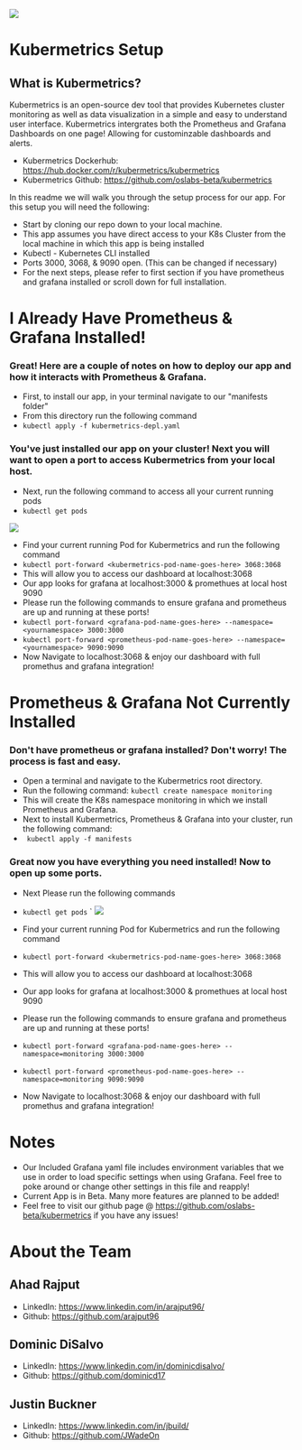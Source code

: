 ![](https://cdn-images-1.medium.com/max/4002/1*wu68SZJTT1ONtB6k6qja8Q.jpeg)
# Kubermetrics Setup

## **What is Kubermetrics?**

Kubermetrics is an open-source dev tool that provides Kubernetes cluster monitoring as well as data visualization in a simple and easy to understand user interface. Kubermetrics intergrates both the Prometheus and Grafana Dashboards on one page! Allowing for custominzable dashboards and alerts. 

- Kubermetrics Dockerhub: https://hub.docker.com/r/kubermetrics/kubermetrics
- Kubermetrics Github: https://github.com/oslabs-beta/kubermetrics


In this readme we will walk you through the setup process for our app. For this setup you will need the following:

- Start by cloning our repo down to your local machine. 
- This app assumes you have direct access to your K8s Cluster from the local machine in which this app is being installed
- Kubectl - Kubernetes CLI installed
- Ports 3000, 3068, & 9090 open. (This can be changed if necessary)
- For the next steps, please refer to first section if you have prometheus and grafana installed or scroll down for full installation. 

# I Already Have Prometheus & Grafana Installed!

### Great! Here are a couple of notes on how to deploy our app and how it interacts with Prometheus & Grafana. 
- First, to install our app, in your terminal navigate to our "manifests folder"
- From this directory run the following command 
- ```kubectl apply -f kubermetrics-depl.yaml```

### You've just installed our app on your cluster! Next you will want to open a port to access Kubermetrics from your local host. 
- Next, run the following command to access all your current running pods
- ```kubectl get pods``` 

![](https://cdn-images-1.medium.com/max/2000/1*aQJSh-RCHfo8DWH-TBfkfQ.png)

- Find your current running Pod for Kubermetrics and run the following command
- ```kubectl port-forward <kubermetrics-pod-name-goes-here> 3068:3068```
- This will allow you to access our dashboard at localhost:3068
- Our app looks for grafana at localhost:3000 & promethues at local host 9090
- Please run the following commands to ensure grafana and prometheus are up and running at these ports!
- ```kubectl port-forward <grafana-pod-name-goes-here> --namespace=<yournamespace> 3000:3000```
- ```kubectl port-forward <prometheus-pod-name-goes-here> --namespace=<yournamespace> 9090:9090```
- Now Navigate to localhost:3068 & enjoy our dashboard with full promethus and grafana integration! 



# Prometheus & Grafana Not Currently Installed 
### Don't have prometheus or grafana installed? Don't worry! The process is fast and easy. 
- Open a terminal and navigate to the Kubermetrics root directory.
- Run the following command: 
```kubectl create namespace monitoring```
- This will create the K8s namespace monitoring in which we install Prometheus and Grafana.
- Next to install Kubermetrics, Prometheus & Grafana into your cluster, run the following command:
- ``` kubectl apply -f manifests```
### Great now you have everything you need installed! Now to open up some ports.
- Next Please run the following commands 
- ```kubectl get pods```
` 
![](https://cdn-images-1.medium.com/max/2000/1*aQJSh-RCHfo8DWH-TBfkfQ.png)

- Find your current running Pod for Kubermetrics and run the following command
- ```kubectl port-forward <kubermetrics-pod-name-goes-here> 3068:3068```
- This will allow you to access our dashboard at localhost:3068
- Our app looks for grafana at localhost:3000 & promethues at local host 9090
- Please run the following commands to ensure grafana and prometheus are up and running at these ports!
- ```kubectl port-forward <grafana-pod-name-goes-here> --namespace=monitoring 3000:3000```
- ```kubectl port-forward <prometheus-pod-name-goes-here> --namespace=monitoring 9090:9090```
- Now Navigate to localhost:3068 & enjoy our dashboard with full promethus and grafana integration! 


# Notes 

- Our Included Grafana yaml file includes environment variables that we use in order to load specific settings when using Grafana. Feel free to poke around or change other settings in this file and reapply!
- Current App is in Beta. Many more features are planned to be added! 
- Feel free to visit our github page @ https://github.com/oslabs-beta/kubermetrics if you have any issues!

# About the Team 

## Ahad Rajput 
- LinkedIn: https://www.linkedin.com/in/arajput96/
- Github: https://github.com/arajput96

## Dominic DiSalvo

- LinkedIn: https://www.linkedin.com/in/dominicdisalvo/
- Github: https://github.com/dominicd17

## Justin Buckner

- LinkedIn: https://www.linkedin.com/in/jbuild/
- Github: https://github.com/JWadeOn